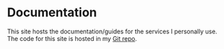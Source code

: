 # Documentation

This site hosts the documentation/guides for the services I personally use.
The code for this site is hosted in my [Git repo](https://github.com/gulsevenyagiz/).

